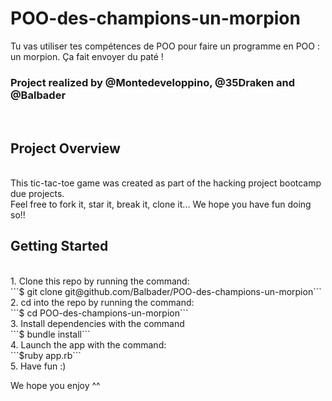 # POO-des-champions-un-morpion
Tu vas utiliser tes compétences de POO pour faire un programme en POO : un morpion. Ça fait envoyer du paté !

<h3>Project realized by @Montedeveloppino, @35Draken and @Balbader</h3><br>

<h2>Project Overview</h2><br>
This tic-tac-toe game was created as part of the hacking project bootcamp due projects.<br>
Feel free to fork it, star it, break it, clone it... We hope you have fun doing so!!<br>

<h2>Getting Started</h2><br>
1. Clone this repo by running the command:<br>
```$ git clone git@github.com/Balbader/POO-des-champions-un-morpion``` <br>
2. cd into the repo by running the command: <br>
```$ cd POO-des-champions-un-morpion``` <br>
3. Install dependencies with the command <br>
```$ bundle install``` <br>
4. Launch the app with the command:<br> 
```$ruby app.rb``` <br>
5. Have fun :)<br>

We hope you enjoy ^^<br>
